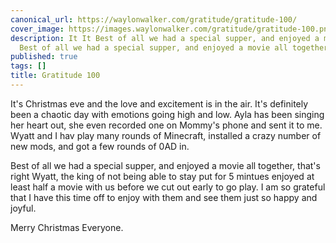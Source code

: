```yaml
---
canonical_url: https://waylonwalker.com/gratitude/gratitude-100/
cover_image: https://images.waylonwalker.com/gratitude/gratitude-100.png
description: It It Best of all we had a special supper, and enjoyed a movie all together,
  Best of all we had a special supper, and enjoyed a movie all together, Merry Christ
published: true
tags: []
title: Gratitude 100
---
```


It's Christmas eve and the love and excitement is in the air.  It's definitely been a chaotic day with emotions going high and low.  Ayla has been singing her heart out, she even recorded one on Mommy's phone and sent it to me.  Wyatt and I hav play many rounds of Minecraft, installed a crazy number of new mods, and got a few rounds of 0AD in.


Best of all we had a special supper, and enjoyed a movie all together, that's right Wyatt, the king of not being able to stay put for 5 mintues enjoyed at least half a movie with us before we cut out early to go play.  I am so grateful that I have this time off to enjoy with them and see them just so happy and joyful.

Merry Christmas Everyone.